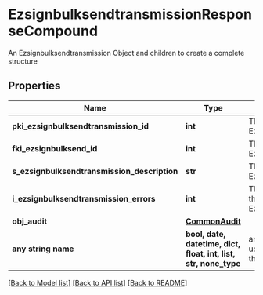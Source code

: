 # EzsignbulksendtransmissionResponseCompound

An Ezsignbulksendtransmission Object and children to create a complete structure

## Properties
Name | Type | Description | Notes
------------ | ------------- | ------------- | -------------
**pki_ezsignbulksendtransmission_id** | **int** | The unique ID of the Ezsignbulksendtransmission | 
**fki_ezsignbulksend_id** | **int** | The unique ID of the Ezsignbulksend | 
**s_ezsignbulksendtransmission_description** | **str** | The description of the Ezsignbulksendtransmission | 
**i_ezsignbulksendtransmission_errors** | **int** | The number of errors during the Ezsignbulksendtransmission | 
**obj_audit** | [**CommonAudit**](CommonAudit.md) |  | 
**any string name** | **bool, date, datetime, dict, float, int, list, str, none_type** | any string name can be used but the value must be the correct type | [optional]

[[Back to Model list]](../README.md#documentation-for-models) [[Back to API list]](../README.md#documentation-for-api-endpoints) [[Back to README]](../README.md)


